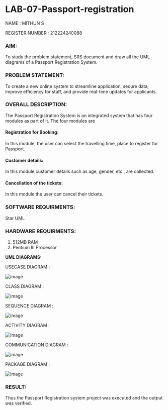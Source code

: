 # LAB-07-Passport-registration

NAME : MITHUN S

REGISTER NUMBER : 212224240088

### AIM:

To study the problem statement, SRS document and draw all the UML diagrams of a
Passport Registration System.

### PROBLEM STATEMENT:

To create a new online system to streamline application, secure data, improve efficiency for staff, and provide real-time updates for applicants.

### OVERALL DESCRIPTION:

The Passport Registration System is an integrated system that has four modules as part of
it. The four modules are

#### Registration for Booking:

In this module, the user can select the travelling time, place to register for Passport.

#### Customer details:

In this module customer details such as age, gender, etc., are collected.

#### Cancellation of the tickets:

In this module the user can cancel their tickets.

### SOFTWARE REQUIRMENTS:

Star UML

### HARDWARE REQUIRMENTS:

1. 512MB RAM
2. Pentium III Processor

**UML DIAGRAMS:**

USECASE DIAGRAM :

![image](https://github.com/user-attachments/assets/5a36e9ea-affb-4a6b-8d6c-18f3ee94acad)

CLASS DIAGRAM :

![image](https://github.com/user-attachments/assets/0a1db2cc-9298-42eb-b004-2c041b409b25)

SEQUENCE DIAGRAM :

![image](https://github.com/user-attachments/assets/f0ca7317-1d55-4eab-8fd6-1212db7c8dda)

ACTIVITY DIAGRAM :

![image](https://github.com/user-attachments/assets/7e4c894a-1845-4754-8cc2-b3b3301d9fdd)

COMMUNICATION DIAGRAM :

![image](https://github.com/user-attachments/assets/81a8478a-a97b-4669-a9b6-e01c5e0a42bd)

PACKAGE DIAGRAM :

![image](https://github.com/user-attachments/assets/97d02278-c0e0-4f42-997d-5680dab27e4f)





### RESULT:


Thus the Passport Registration system project was executed and the output was verified.
